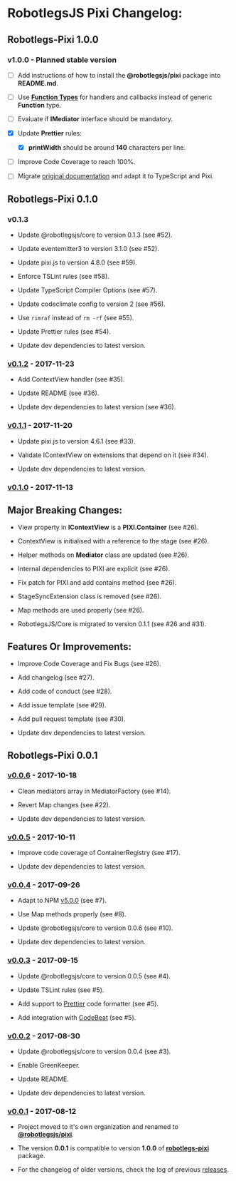# RobotlegsJS Pixi Changelog:

## Robotlegs-Pixi 1.0.0

### v1.0.0 - Planned stable version

- [ ] Add instructions of how to install the **@robotlegsjs/pixi** package into **README.md**.

- [ ] Use [**Function Types**](https://www.typescriptlang.org/docs/handbook/functions.html) for handlers and callbacks instead of generic **Function** type.

- [ ] Evaluate if **IMediator** interface should be mandatory.

- [x] Update **Prettier** rules:

  - [x] **printWidth** should be around **140** characters per line.

- [ ] Improve Code Coverage to reach 100%.

- [ ] Migrate [original documentation](https://github.com/robotlegs/robotlegs-framework/blob/master/src/readme.md) and adapt it to TypeScript and Pixi.

## Robotlegs-Pixi 0.1.0

### v0.1.3

- Update @robotlegsjs/core to version 0.1.3 (see #52).

- Update eventemitter3 to version 3.1.0 (see #52).

- Update pixi.js to version 4.8.0 (see #59).

- Enforce TSLint rules (see #58).

- Update TypeScript Compiler Options (see #57).

- Update codeclimate config to version 2 (see #56).

- Use `rimraf` instead of `rm -rf` (see #55).

- Update Prettier rules (see #54).

- Update dev dependencies to latest version.

### [v0.1.2](https://github.com/RobotlegsJS/RobotlegsJS-Pixi/releases/tag/0.1.2) - 2017-11-23

- Add ContextView handler (see #35).

- Update README (see #36).

- Update dev dependencies to latest version (see #36).

### [v0.1.1](https://github.com/RobotlegsJS/RobotlegsJS-Pixi/releases/tag/0.1.1) - 2017-11-20

- Update pixi.js to version 4.6.1 (see #33).

- Validate IContextView on extensions that depend on it (see #34).

- Update dev dependencies to latest version.

### [v0.1.0](https://github.com/RobotlegsJS/RobotlegsJS-Pixi/releases/tag/0.1.0) - 2017-11-13

Major Breaking Changes:
---

- View property in **IContextView** is a **PIXI.Container** (see #26).

- ContextView is initialised with a reference to the stage (see #26).

- Helper methods on **Mediator** class are updated (see #26).

- Internal dependencies to PIXI are explicit (see #26).

- Fix patch for PIXI and add contains method (see #26).

- StageSyncExtension class is removed (see #26).

- Map methods are used properly (see #26).

- RobotlegsJS/Core is migrated to version 0.1.1 (see #26 and #31).

Features Or Improvements:
---

- Improve Code Coverage and Fix Bugs (see #26).

- Add changelog (see #27).

- Add code of conduct (see #28).

- Add issue template (see #29).

- Add pull request template (see #30).

- Update dev dependencies to latest version.

## Robotlegs-Pixi 0.0.1

### [v0.0.6](https://github.com/RobotlegsJS/RobotlegsJS-Pixi/releases/tag/0.0.6) - 2017-10-18

- Clean mediators array in MediatorFactory (see #14).

- Revert Map changes (see #22).

- Update dev dependencies to latest version.

### [v0.0.5](https://github.com/RobotlegsJS/RobotlegsJS-Pixi/releases/tag/0.0.5) - 2017-10-11

- Improve code coverage of ContainerRegistry (see #17).

- Update dev dependencies to latest version.

### [v0.0.4](https://github.com/RobotlegsJS/RobotlegsJS-Pixi/releases/tag/0.0.4) - 2017-09-26

- Adapt to NPM [v5.0.0](http://blog.npmjs.org/post/161081169345/v500) (see #7).

- Use Map methods properly (see #8).

- Update @robotlegsjs/core to version 0.0.6 (see #10).

- Update dev dependencies to latest version.

### [v0.0.3](https://github.com/RobotlegsJS/RobotlegsJS-Pixi/releases/tag/0.0.3) - 2017-09-15

- Update @robotlegsjs/core to version 0.0.5 (see #4).

- Update TSLint rules (see #5).

- Add support to [Prettier](https://prettier.io) code formatter (see #5).

- Add integration with [CodeBeat](https://codebeat.co) (see #5).

### [v0.0.2](https://github.com/RobotlegsJS/RobotlegsJS-Pixi/releases/tag/0.0.2) - 2017-08-30

- Update @robotlegsjs/core to version 0.0.4 (see #3).

- Enable GreenKeeper.

- Update README.

- Update dev dependencies to latest version.

### [v0.0.1](https://github.com/RobotlegsJS/RobotlegsJS-Pixi/releases/tag/0.0.1) - 2017-08-12

- Project moved to it's own organization and renamed to [**@robotlegsjs/pixi**](https://www.npmjs.com/package/@robotlegsjs/pixi).

- The version **0.0.1** is compatible to version **1.0.0** of [**robotlegs-pixi**](https://www.npmjs.com/package/robotlegs-pixi) package.

- For the changelog of older versions, check the log of previous [releases](https://github.com/GoodgameStudios/RobotlegsJS-Pixi/releases).
